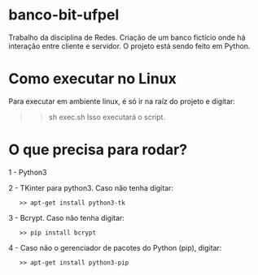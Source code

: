 # banco-bit-ufpel
Trabalho da disciplina de Redes. Criação de um banco fictício onde há interação entre cliente e servidor. O projeto está sendo feito em Python.

# Como executar no Linux
Para executar em ambiente linux, é só ir na raíz do projeto e digitar:
>> sh exec.sh
Isso executará o script.

# O que precisa para rodar?
1 - Python3

2 - TKinter para python3. Caso não tenha digitar:

       >> apt-get install python3-tk

3 - Bcrypt. Caso não tenha digitar:

       >> pip install bcrypt

4 - Caso não o gerenciador de pacotes do Python (pip), digitar:

       >> apt-get install python3-pip
